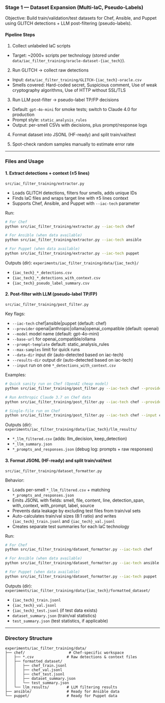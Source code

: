 ### Stage 1 — Dataset Expansion (Multi-IaC, Pseudo-Labels)

Objective: Build train/validation/test datasets for Chef, Ansible, and Puppet using GLITCH detections + LLM post-filtering (pseudo-labels).

#### Pipeline Steps

1. Collect unlabeled IaC scripts

- Target: ~2000+ scripts per technology (stored under `data/iac_filter_training/oracle-dataset-{iac_tech}`).

2. Run GLITCH → collect raw detections

- Input: `data/iac_filter_training/GLITCH-{iac_tech}-oracle.csv`
- Smells covered: Hard-coded secret, Suspicious comment, Use of weak cryptography algorithms, Use of HTTP without SSL/TLS

3. Run LLM post-filter → pseudo-label TP/FP decisions

- Default: `gpt-4o-mini` for smoke tests; switch to Claude 4.0 for production
- Prompt style: `static_analysis_rules`
- Output: per-smell CSVs with decisions, plus prompt/response logs

4. Format dataset into JSONL (HF-ready) and split train/val/test

5. Spot-check random samples manually to estimate error rate

---

### Files and Usage

#### 1. Extract detections + context (±5 lines)

`src/iac_filter_training/extractor.py`

- Loads GLITCH detections, filters four smells, adds unique IDs
- Finds IaC files and wraps target line with ±5 lines context
- Supports Chef, Ansible, and Puppet with `--iac-tech` parameter

Run:

```bash
# For Chef
python src/iac_filter_training/extractor.py --iac-tech chef

# For Ansible (when data available)
python src/iac_filter_training/extractor.py --iac-tech ansible

# For Puppet (when data available)
python src/iac_filter_training/extractor.py --iac-tech puppet
```

Outputs (dir): `experiments/iac_filter_training/data/{iac_tech}/`

- `{iac_tech}_*_detections.csv`
- `{iac_tech}_*_detections_with_context.csv`
- `{iac_tech}_pseudo_label_summary.csv`

#### 2. Post-filter with LLM (pseudo-label TP/FP)

`src/iac_filter_training/post_filter.py`

Key flags:

- `--iac-tech` chef|ansible|puppet (default: chef)
- `--provider` openai|anthropic|ollama|openai_compatible (default: openai)
- `--model` model name (default: gpt-4o-mini)
- `--base-url` for openai_compatible/ollama
- `--prompt-template` default: static_analysis_rules
- `--max-samples` limit for quick runs
- `--data-dir` input dir (auto-detected based on iac-tech)
- `--results-dir` output dir (auto-detected based on iac-tech)
- `--input` run on one `*_detections_with_context.csv`

Examples:

```bash
# Quick sanity run on Chef (OpenAI cheap model)
python src/iac_filter_training/post_filter.py --iac-tech chef --provider openai --model gpt-4o-mini --max-samples 30

# Run Anthropic Claude 3.7 on Chef data
python src/iac_filter_training/post_filter.py --iac-tech chef --provider anthropic --model claude-3-7-sonnet-20250219

# Single-file run on Chef
python src/iac_filter_training/post_filter.py --iac-tech chef --input chef_hardcoded_secret_detections_with_context.csv
```

Outputs (dir): `experiments/iac_filter_training/data/{iac_tech}/llm_results/`

- `*_llm_filtered.csv` (adds: llm_decision, keep_detection)
- `*_llm_summary.json`
- `*_prompts_and_responses.json` (debug log: prompts + raw responses)

#### 3. Format JSONL (HF-ready) and split train/val/test

`src/iac_filter_training/dataset_formatter.py`

Behavior:

- Loads per-smell `*_llm_filtered.csv` + matching `*_prompts_and_responses.json`
- Emits JSONL with fields: smell, file, content, line, detection_span, with_context, with_prompt, label, source
- Prevents data leakage by excluding test files from train/val sets
- Auto-calculates train/val sizes (8:1 ratio) and writes `{iac_tech}_train.jsonl` and `{iac_tech}_val.jsonl`
- Creates separate test summaries for each IaC technology

Run:

```bash
# For Chef
python src/iac_filter_training/dataset_formatter.py --iac-tech chef

# For Ansible (when data available)
python src/iac_filter_training/dataset_formatter.py --iac-tech ansible

# For Puppet (when data available)
python src/iac_filter_training/dataset_formatter.py --iac-tech puppet
```

Outputs (dir): `experiments/iac_filter_training/data/{iac_tech}/formatted_dataset/`

- `{iac_tech}_train.jsonl`
- `{iac_tech}_val.jsonl`
- `{iac_tech}_test.jsonl` (if test data exists)
- `dataset_summary.json` (train/val statistics)
- `test_summary.json` (test statistics, if applicable)

---

### Directory Structure

```
experiments/iac_filter_training/data/
├── chef/                    # Chef-specific workspace
│   ├── *.csv               # Raw detections & context files
│   ├── formatted_dataset/
│   │   ├── chef_train.jsonl
│   │   ├── chef_val.jsonl
│   │   ├── chef_test.jsonl
│   │   ├── dataset_summary.json
│   │   └── test_summary.json
│   └── llm_results/        # LLM filtering results
├── ansible/                # Ready for Ansible data
└── puppet/                 # Ready for Puppet data
```
